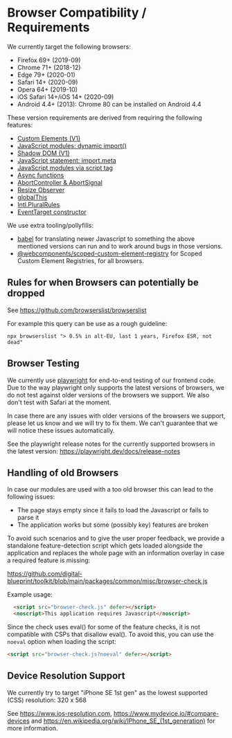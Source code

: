 # Browser Compatibility / Requirements

We currently target the following browsers:

- Firefox 69+ (2019-09)
- Chrome 71+ (2018-12)
- Edge 79+ (2020-01)
- Safari 14+ (2020-09)
- Opera 64+ (2019-10)
- iOS Safari 14+/iOS 14+ (2020-09)
- Android 4.4+ (2013): Chrome 80 can be installed on Android 4.4

These version requirements are derived from requiring the following features:

- [Custom Elements (V1)](https://caniuse.com/custom-elementsv1)
- [JavaScript modules: dynamic
  import()](https://caniuse.com/es6-module-dynamic-import)
- [Shadow DOM (V1)](https://caniuse.com/shadowdomv1)
- [JavaScript statement:
  import.meta](https://caniuse.com/mdn-javascript_statements_import_meta)
- [JavaScript modules via script tag](https://caniuse.com/es6-module)
- [Async functions](https://caniuse.com/async-functions)
- [AbortController & AbortSignal](https://caniuse.com/abortcontroller)
- [Resize Observer](https://caniuse.com/resizeobserver)
- [globalThis](https://caniuse.com/mdn-javascript_builtins_globalthis)
- [Intl.PluralRules](https://caniuse.com/intl-pluralrules)
- [EventTarget constructor](https://caniuse.com/mdn-api_eventtarget_eventtarget)

We use extra tooling/pollyfills:

- [babel](https://babeljs.io/docs/en/babel-preset-env) for translating newer
  Javascript to something the above mentioned versions can run and to work
  around bugs in those versions.
- [@webcomponents/scoped-custom-element-registry](https://www.npmjs.com/package/@webcomponents/scoped-custom-element-registry) for Scoped Custom Element Registries, for all browsers.

## Rules for when Browsers can potentially be dropped

See https://github.com/browserslist/browserslist

For example this query can be use as a rough guideline:

```
npx browserslist "> 0.5% in alt-EU, last 1 years, Firefox ESR, not dead"
```

## Browser Testing

We currently use [playwright](https://playwright.dev) for end-to-end testing of
our frontend code. Due to the way playwright only supports the latest versions
of browsers, we do not test against older versions of the browsers we support.
We also don't test with Safari at the moment.

In case there are any issues with older versions of the browsers we support,
please let us know and we will try to fix them. We can't guarantee that we will
notice these issues automatically.

See the playwright release notes for the currently supported browsers in the
latest version: https://playwright.dev/docs/release-notes

## Handling of old Browsers

In case our modules are used with a too old browser this can lead to the following issues:

* The page stays empty since it fails to load the Javascript or fails to parse it
* The application works but some (possibly key) features are broken

To avoid such scenarios and to give the user proper feedback, we provide a standalone feature-detection script which gets loaded alongside the application and replaces the whole page with an information overlay in case a required feature is missing:

https://github.com/digital-blueprint/toolkit/blob/main/packages/common/misc/browser-check.js

Example usage:

```html
  <script src="browser-check.js" defer></script>
  <noscript>This application requires Javascript</noscript>
```

Since the check uses eval() for some of the feature checks, it is not compatible with CSPs that disallow eval(). To avoid
this, you can use the `noeval` option when loading the script:

```html
<script src="browser-check.js?noeval" defer></script>
```

## Device Resolution Support

We currently try to target "iPhone SE 1st gen" as the lowest supported (CSS) resolution: 320 x 568

See https://www.ios-resolution.com, https://www.mydevice.io/#compare-devices and https://en.wikipedia.org/wiki/IPhone_SE_(1st_generation) for more information.
